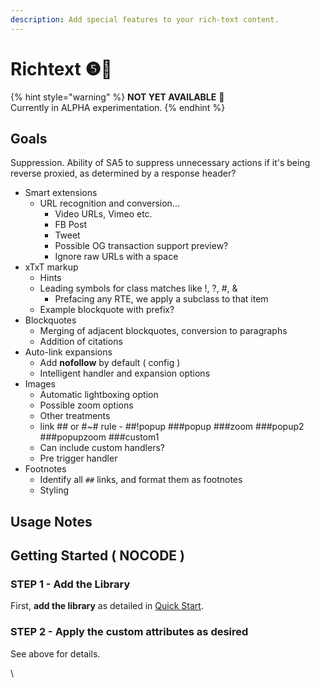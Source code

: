```yaml
---
description: Add special features to your rich-text content.
---
```


# Richtext ❺🧪

{% hint style="warning" %}
**NOT YET AVAILABLE** 🧪\
Currently in ALPHA experimentation.&#x20;
{% endhint %}

## Goals

Suppression. Ability of SA5 to suppress unnecessary actions if it's being reverse proxied, as determined by a response header?&#x20;

* Smart extensions
  * URL recognition and conversion...&#x20;
    * Video URLs, Vimeo etc.&#x20;
    * FB Post
    * Tweet
    * Possible OG transaction support preview?
    * Ignore raw URLs with a space&#x20;
* xTxT markup
  * Hints&#x20;
  * Leading symbols for class matches like !, ?, #, &
    * Prefacing any RTE, we apply a subclass to that item
  * Example  blockquote with prefix?&#x20;
* Blockquotes
  * Merging of adjacent blockquotes, conversion to paragraphs&#x20;
  * Addition of citations&#x20;
* Auto-link expansions
  * Add **nofollow** by default ( config )&#x20;
  * Intelligent handler and expansion options
* Images
  * Automatic lightboxing option&#x20;
  * Possible zoom options
  * Other treatments
  * link ## or #\~# rule - ##!popup ###popup ###zoom ###popup2 ###popupzoom ###custom1
  * Can include custom handlers?&#x20;
  * Pre trigger handler
* Footnotes&#x20;
  * Identify all `##` links, and format them as footnotes&#x20;
  * Styling&#x20;

## Usage Notes



## Getting Started ( NOCODE ) <a href="#getting-started-nocode" id="getting-started-nocode"></a>

### STEP 1 - Add the Library <a href="#step-1---add-the-library" id="step-1---add-the-library"></a>

First, **add the library** as detailed in [Quick Start](../../sa5-html/quick-start.md).&#x20;

### STEP 2 - Apply the custom attributes as desired <a href="#step-2---apply-wfu-decode-to-the-html-embed-element-you-want-to-decode" id="step-2---apply-wfu-decode-to-the-html-embed-element-you-want-to-decode"></a>

See above for details.

\
